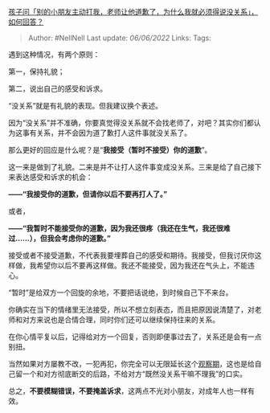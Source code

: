[孩子问「别的小朋友主动打我，老师让他道歉了，为什么我就必须得说没关系」，如何回答？](https://www.zhihu.com/question/534678898/answer/2513934366)

> Author: #NellNell
Last update: *06/06/2022*
Links:
Tags:

遇到这种情况，有两个原则：

第一，保持礼貌；

第二，说出自己的感受和诉求。

“没关系”就是有礼貌的表现。但我建议换个表述。

因为“没关系”并不准确，你要真觉得没关系就不会找老师了，对吧？其实你们都认为这事有关系，并不会因为道了歉打人这件事就没关系了。

那么更好的回应是什么呢？是“**我接受（暂时不接受）你的道歉**”。

这一来是做到了礼貌。二来是并不让打人这件事变成没关系。三来是给了自己接下来表达感受和诉求的机会：

**——“我接受你的道歉，但请你以后不要再打人了。”**

或者，

**——“我暂时不能接受你的道歉，因为我还很疼（我还在生气，我还很难过……），但我会考虑你的道歉。”**

接受或者不接受道歉，不代表我要埋葬自己的感受和期待。我接受，但我讨厌你这样做，我希望你以后不要再这样做。我还不能接受，因为我还在气头上，不能违心。

“暂时”是给双方一个回旋的余地，不要把话说绝，到时候自己下不来台。

你确实在当下的情绪里无法接受，所以不想立刻表态，而且把原因说清楚了，对老师和对方来说也是合情合理，同时你们还可以继续保持往来的关系。

在你心情平复以后，记得给对方一个回复，否则即便事过去了，关系还是会有一点别扭。

当然如果对方屡教不改，一犯再犯，你完全可以无限延长这个[观察期](https://www.zhihu.com/search?q=%E8%A7%82%E5%AF%9F%E6%9C%9F&search_source=Entity&hybrid_search_source=Entity&hybrid_search_extra=%7B%22sourceType%22%3A%22answer%22%2C%22sourceId%22%3A2513934366%7D)，这也是给自己留一个和对方彻底断交的后路，不给对方“既然没关系干嘛不理我”的口实。

总之，**不要模糊错误，不要掩盖诉求**，这两点不光对小朋友，对成年人也一样有效。
